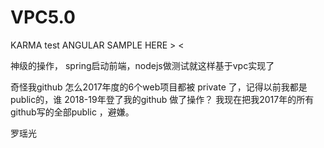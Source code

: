# VPC5.0
KARMA test ANGULAR SAMPLE  HERE > &lt; 

神级的操作， spring启动前端，nodejs做测试就这样基于vpc实现了

奇怪我github 怎么2017年度的6个web项目都被 private 了，记得以前我都是public的，谁 2018-19年登了我的github 做了操作？
我现在把我2017年的所有github写的全部public ，避嫌。

罗瑶光
